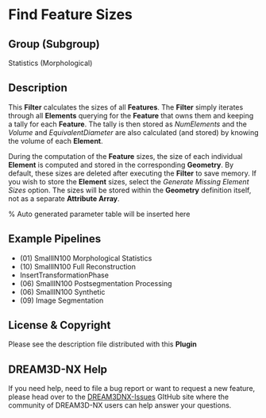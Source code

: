 # Find Feature Sizes

## Group (Subgroup)

Statistics (Morphological)

## Description

This **Filter** calculates the sizes of all **Features**.  The **Filter** simply iterates through all **Elements** querying for the **Feature** that owns them and keeping a tally for each **Feature**.  The tally is then stored as *NumElements* and the *Volume* and *EquivalentDiameter* are also calculated (and stored) by knowing the volume of each **Element**.

During the computation of the **Feature** sizes, the size of each individual **Element** is computed and stored in the corresponding **Geometry**. By default, these sizes are deleted after executing the **Filter** to save memory. If you wish to store the **Element** sizes, select the *Generate Missing Element Sizes* option. The sizes will be stored within the **Geometry** definition itself, not as a separate **Attribute Array**.

% Auto generated parameter table will be inserted here

## Example Pipelines

+ (01) SmallIN100 Morphological Statistics
+ (10) SmallIN100 Full Reconstruction
+ InsertTransformationPhase
+ (06) SmallIN100 Postsegmentation Processing
+ (06) SmallIN100 Synthetic
+ (09) Image Segmentation

## License & Copyright

Please see the description file distributed with this **Plugin**

## DREAM3D-NX Help

If you need help, need to file a bug report or want to request a new feature, please head over to the [DREAM3DNX-Issues](https://github.com/BlueQuartzSoftware/DREAM3DNX-Issues/discussions) GItHub site where the community of DREAM3D-NX users can help answer your questions.
